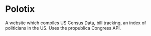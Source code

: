 # Polotix
A website which compiles US Census Data, bill tracking, an index of politicians in the US. Uses the propublica Congress API.
